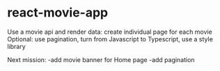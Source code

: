 # react-movie-app

Use a movie api and render data: create individual page for each movie
Optional: use pagination, turn from Javascript to Typescript,  use a style library

Next mission: 
-add movie banner for Home page
-add pagination
